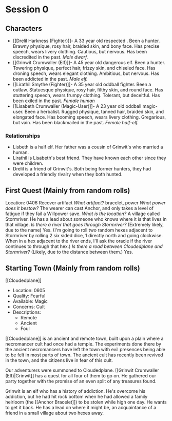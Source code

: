 # Session 0
## Characters
- [[Drelil Harkness (Fighter)]]- A 33 year old respected . Been a hunter. Brawny physique, rosy hair, braided skin, and bony face. Has precise speech, wears livery clothing. Cautious, but nervous. Has been discredited in the past. *Male dwarf.*
- [[Grinwit Crumwaller (Elf)]]- A 45 year old dangerous elf. Been a hunter. Towering physique, perfect hair, frizzy skin, and chiseled face. Has droning speech, wears elegant clothing. Ambitious, but nervous. Has been addicted in the past. *Male elf.*
- [[Lirathil Smythe (Fighter)]]- A 35 year old oddball fighter. Been a outlaw. Statuesque physique, rosy hair, filthy skin, and round face. Has stuttering speech, wears frumpy clothing. Tolerant, but deceitful. Has been exiled in the past. *Female human*
- [[Lisabeth Crumwaller (Magic-User)]]- A 23 year old oddball magic-user. Been a herbalist. Rugged physique, tanned hair, braided skin, and elongated face. Has booming speech, wears livery clothing. Gregarious, but vain. Has been blackmailed in the past. *Female half-elf.*

### Relationships

- Lisbeth is a half elf. Her father was a cousin of Grinwit's who married a human. 
- Lirathil is Lisabeth's best friend. They have known each other since they were children.
- Drelil is a friend of Grinwit's. Both being former hunters, they had developed a friendly rivalry when they both hunted.
## First Quest (Mainly from random rolls)
Location: 0406
Recover artifact
*What artifact?* bracelet, power
*What power does it bestow?* The wearer can cast Anchor, and only takes a level of fatigue if they fail a Willpower save.
*What is the location?* A village called Stormriver. He has a lead about someone who knows where it is that lives in that village.
*Is there a river that goes through Stormriver?* (Extremely likely, due to the name) Yes. (I'm going to roll two random hexes adjacent to Stormriver by rolling 2 six sided dice, 1 directly north and going clockwise. When in a hex adjacent to the river ends, I'll ask the oracle if the river continues to through that hex.)
*Is there a road between Cloudedplane and Stormriver?* (Likely, due to the distance between them.) Yes.
## Starting Town (Mainly from random rolls)
[[Cloudedplane]]
- Location: 0605
- Quality: Fearful
- Available: Magic
- Concerns: Cult 
- Descriptions:
  - Remote
  - Ancient
  - Foul

[[Cloudedplane]] is an ancient and remote town, built upon a plain where a necromancer cult had once had a temple. The experiments done there by the ancient necromancers have left the town with evil presences being able to be felt in most parts of town. The ancient cult has recently been revived in the town, and the citizens live in fear of this cult.

Our adventurers were summoned to Cloudedplane. [[Grinwit Crumwaller (Elf)|Grinwit]] has a quest for all four of them to go on. He gathered our party together with the promise of an even split of any treasures found.

Grinwit is an elf who has a history of addiction. He's overcome his addiction, but he had hit rock bottom when he had allowed a family heirloom (the [[Anchor Bracelet]]) to be stolen while high one day. He wants to get it back. He has a lead on where it might be, an acquaintance of a friend in a small village about two hexes away.